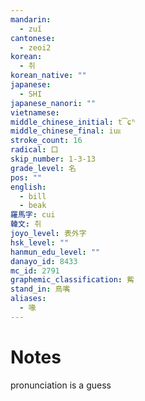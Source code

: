 ```yaml
---
mandarin:
  - zuǐ
cantonese:
  - zeoi2
korean:
  - 취
korean_native: ""
japanese:
  - SHI
japanese_nanori: ""
vietnamese:
middle_chinese_initial: t͡ɕʰ
middle_chinese_final: iuᴇ
stroke_count: 16
radical: 口
skip_number: 1-3-13
grade_level: 名
pos: ""
english:
  - bill
  - beak
羅馬字: cui
韓文: 취
joyo_level: 表外字
hsk_level: ""
hanmun_edu_level: ""
danayo_id: 8433
mc_id: 2791
graphemic_classification: 觜
stand_in: 鳥嘴
aliases:
  - 喙
---
```


# Notes
pronunciation is a guess
